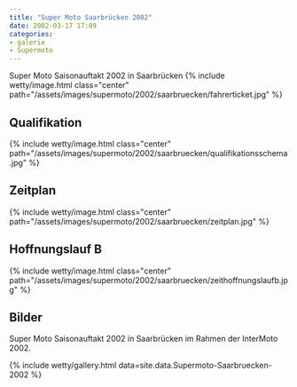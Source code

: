 ```yaml
---
title: "Super Moto Saarbrücken 2002"
date: 2002-03-17 17:09
categories: 
- galerie
- Supermoto
---
```

Super Moto Saisonauftakt 2002 in Saarbrücken
{% include wetty/image.html class="center" path="/assets/images/supermoto/2002/saarbruecken/fahrerticket.jpg" %}

<!-- more -->

## Qualifikation
{% include wetty/image.html class="center" path="/assets/images/supermoto/2002/saarbruecken/qualifikationsschema.jpg" %}

## Zeitplan
{% include wetty/image.html class="center" path="/assets/images/supermoto/2002/saarbruecken/zeitplan.jpg" %}

## Hoffnungslauf B
{% include wetty/image.html class="center" path="/assets/images/supermoto/2002/saarbruecken/zeithoffnungslaufb.jpg" %}

## Bilder
Super Moto Saisonauftakt 2002 in Saarbrücken im Rahmen der InterMoto 2002. 

{% include wetty/gallery.html data=site.data.Supermoto-Saarbruecken-2002 %}